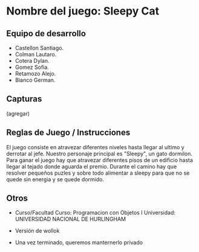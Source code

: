# Nombre del juego: Sleepy Cat

## Equipo de desarrollo

- Castellon Santiago.
- Colman Lautaro.
- Cotera Dylan.
- Gomez Sofia.
- Retamozo Alejo.
- Bianco German.

## Capturas

(agregar)

## Reglas de Juego / Instrucciones

El juego consiste en atravezar diferentes niveles hasta llegar al ultimo y derrotar al jefe.
Nuestro personaje principal es "Sleepy", un gato dormilon. 
Para ganar el juego hay que atravezar diferentes pisos de un edificio hasta llegar al tejado donde aguarda el premio. Durante el camino hay que resolver pequeños puzles y sobre todo alimentar a sleepy para que no se quede sin energia y se quede dormido. 

## Otros

- Curso/Facultad
  Curso: Programacion con Objetos I
  Universidad: UNIVERSIDAD NACIONAL DE HURLINGHAM
- Versión de wollok
  
- Una vez terminado, queremos manternerlo privado
